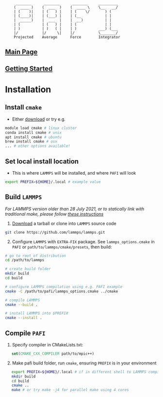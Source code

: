          _______      _______      _______     _________
        (  ____ )    (  ___  )    (  ____ \    \__   __/
        | (    )|    | (   ) |    | (    \/       ) (
        | (____)|    | (___) |    | (__           | |
        |  _____)    |  ___  |    |  __)          | |
        | (          | (   ) |    | (             | |
        | )          | )   ( |    | )          ___) (___
        |/           |/     \|    |/           \_______/
        Projected    Average      Force        Integrator

## [Main Page](README.md)

## [Getting Started](TUTORIAL.md)

# Installation

## Install `cmake`
- Either [download](https://cmake.org/download/) or try e.g.
```bash
module load cmake # linux cluster
conda install cmake # unix
apt install cmake # ubuntu
brew install cmake # osx
... # other options available!

```
## Set local install location
- This is where `LAMMPS` will be installed, and where `PAFI` will look
```bash
export PREFIX=${HOME}/.local # example value
```

## Build `LAMMPS`
*For LAMMPS version older than 28 July 2021, or to statically link with traditional make, please follow [these instructions](STATIC_MAKE.md)*

1. [Download](https://lammps.sandia.gov/download.html) a tarball or clone into `LAMMPS` source code
```bash
git clone https://github.com/lammps/lammps.git
```
2. Configure `LAMMPS` with `EXTRA-FIX` package. See `lammps_options.cmake` in `PAFI` or `path/to/lammps/cmake/presets`, then build:
```bash
# go to root of distribution
cd /path/to/lammps

# create build folder
mkdir build
cd build

# configure LAMMPS compilation using e.g. PAFI example
cmake -C /path/to/pafi/lammps_options.cmake ../cmake

# compile LAMMPS
cmake --build .

# install LAMMPS into $PREFIX
cmake --install .
```

## Compile `PAFI`

1. Specify compiler in CMakeLists.txt:
```cmake
   set(CMAKE_CXX_COMPILER path/to/mpic++)
```

2. Make pafi build folder, run `cmake`, ensuring `PREFIX` is in your environment
```bash
   export PREFIX=${HOME}/.local # if in different shell to LAMMPS compilation
   mkdir build
   cd build
   cmake ..
   make # or try make -j4 for parallel make using 4 cores
```
